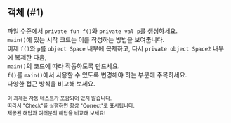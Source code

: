 ## 객체 (#1)

파일 수준에서 `private fun f()`와 `private val p`를 생성하세요.  
`main()`에 있는 시작 코드는 이를 작성하는 방법을 보여줍니다.  
이제 `f()`와 `p`를 `object Space` 내부에 복제하고, 다시 `private object Space2` 내부에 복제한 다음,  
`main()`의 코드에 따라 작동하도록 만드세요.  
`f()`를 `main()`에서 사용할 수 있도록 변경해야 하는 부분에 주목하세요.  
다양한 접근 방식을 비교해 보세요.

<sub> 이 과제는 자동 테스트가 포함되어 있지 않습니다.  
따라서 "Check"를 실행하면 항상 "Correct"로 표시됩니다.  
제공된 해답과 여러분의 해답을 비교해 보세요! </sub>